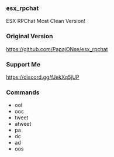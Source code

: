 ### esx_rpchat
ESX RPChat Most Clean Version!

### Original Version
https://github.com/PapajONse/esx_rpchat

### Support Me
https://discord.gg/fJekXq5jUP

### Commands
- ool
- ooc
- tweet
- atweet
- pa
- dc
- ad
- oos
